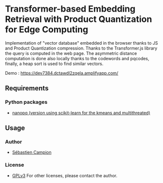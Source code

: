 Transformer-based Embedding Retrieval with Product Quantization for Edge Computing
=================================================================================

Implementation of "vector database" embedded in the browser thanks to JS and Product Quantization compression. 
Thanks to the Transformer.js library the query is computed in the web page.
The asymmetric distance computation is done also locally thanks to the codewords and pqcodes, finally, a heap sort is used to find similar vectors.

Demo : https://dev7384.dctawdl2zqela.amplifyapp.com/


## Requirements

### Python packages
- [nanopq (version using scikit-learn for the kmeans and multithreated)](git+https://github.com/scampion/nanopq.git@main)


## Usage

### Author
- [Sébastien Campion](https://scamp.fr)

### License
- [GPLv3](https://www.gnu.org/licenses/gpl-3.0.html)
For other licenses, please contact the author.


